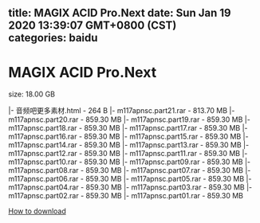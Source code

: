 
title: MAGⅨ ACID Pro.Next
date: Sun Jan 19 2020 13:39:07 GMT+0800 (CST)    
categories: baidu
---

# MAGⅨ ACID Pro.Next
size: 18.00 GB
 
 
|- 音频吧更多素材.html - 264 B
|- m117apnsc.part21.rar - 813.70 MB
|- m117apnsc.part20.rar - 859.30 MB
|- m117apnsc.part19.rar - 859.30 MB
|- m117apnsc.part18.rar - 859.30 MB
|- m117apnsc.part17.rar - 859.30 MB
|- m117apnsc.part16.rar - 859.30 MB
|- m117apnsc.part15.rar - 859.30 MB
|- m117apnsc.part14.rar - 859.30 MB
|- m117apnsc.part13.rar - 859.30 MB
|- m117apnsc.part12.rar - 859.30 MB
|- m117apnsc.part11.rar - 859.30 MB
|- m117apnsc.part10.rar - 859.30 MB
|- m117apnsc.part09.rar - 859.30 MB
|- m117apnsc.part08.rar - 859.30 MB
|- m117apnsc.part07.rar - 859.30 MB
|- m117apnsc.part06.rar - 859.30 MB
|- m117apnsc.part05.rar - 859.30 MB
|- m117apnsc.part04.rar - 859.30 MB
|- m117apnsc.part03.rar - 859.30 MB
|- m117apnsc.part02.rar - 859.30 MB
|- m117apnsc.part01.rar - 859.30 MB

[How to download](https://bpcam.bemobtrk.com/go/2ceec3aa-1ca2-46d6-b9ff-aaa5c184517c?jno=3670)